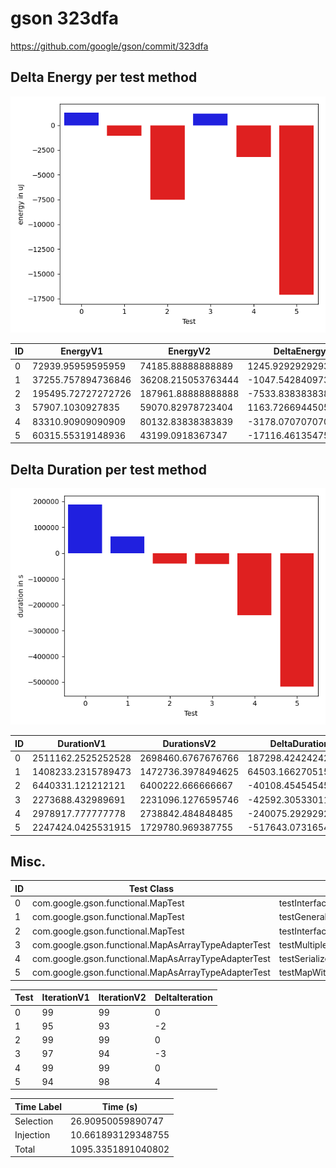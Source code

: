 # gson 323dfa


https://github.com/google/gson/commit/323dfa



## Delta Energy per test method

![](./gson_delta_energy_0_v.png)


| ID | EnergyV1 | EnergyV2 | DeltaEnergy | σ |
| --- | --- | --- | --- | --- |
| 0 | 72939.95959595959 | 74185.88888888889 | 1245.9292929293006 | 22157.518221035927 | 61568.04951144887 |
| 1 | 37255.757894736846 | 36208.215053763444 | -1047.5428409734013 | 10981.98670332064 | 13824.92524302599 |
| 2 | 195495.72727272726 | 187961.88888888888 | -7533.838383838389 | 32263.333870208906 | 41654.483261900365 |
| 3 | 57907.1030927835 | 59070.82978723404 | 1163.726694450539 | 35646.00652651487 | 35716.5204166525 |
| 4 | 83310.90909090909 | 80132.83838383839 | -3178.0707070706994 | 32457.078693483312 | 32121.56797458053 |
| 5 | 60315.55319148936 | 43199.0918367347 | -17116.46135475466 | 160898.36701825407 | 20844.39379632961 |

## Delta Duration per test method

![](./gson_delta_duration_0_v.png)


| ID | DurationV1 | DurationsV2 | DeltaDuration |
| --- | --- | --- | --- |
| 0 | 2511162.2525252528 | 2698460.6767676766 | 187298.42424242385 |
| 1 | 1408233.2315789473 | 1472736.3978494625 | 64503.16627051518 |
| 2 | 6440331.121212121 | 6400222.666666667 | -40108.45454545412 |
| 3 | 2273688.432989691 | 2231096.1276595746 | -42592.3053301163 |
| 4 | 2978917.777777778 | 2738842.484848485 | -240075.29292929312 |
| 5 | 2247424.0425531915 | 1729780.969387755 | -517643.0731654365 |

## Misc.

| ID | Test Class | Test Method |
| --- | --- | --- |
| 0 | com.google.gson.functional.MapTest | testInterfaceTypeMapWithSerializer |
| 1 | com.google.gson.functional.MapTest | testGeneralMapField |
| 2 | com.google.gson.functional.MapTest | testInterfaceTypeMap |
| 3 | com.google.gson.functional.MapAsArrayTypeAdapterTest | testMultipleEnableComplexKeyRegistrationHasNoEffect |
| 4 | com.google.gson.functional.MapAsArrayTypeAdapterTest | testSerializeComplexMapWithTypeAdapter |
| 5 | com.google.gson.functional.MapAsArrayTypeAdapterTest | testMapWithTypeVariableSerialization |




| Test | IterationV1 | IterationV2 | DeltaIteration |
| --- | --- | --- | --- |
| 0 | 99 | 99 | 0 |
| 1 | 95 | 93 | -2 |
| 2 | 99 | 99 | 0 |
| 3 | 97 | 94 | -3 |
| 4 | 99 | 99 | 0 |
| 5 | 94 | 98 | 4 |



| Time Label | Time (s) |
| --- | --- |
| Selection | 26.90950059890747 |
| Injection | 10.661893129348755 |
| Total | 1095.3351891040802 |


